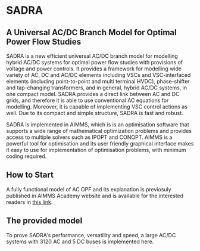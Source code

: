 # SADRA
## A Universal AC/DC Branch Model for Optimal Power Flow Studies

SADRA is a new efficient universal AC/DC branch model for modelling hybrid AC/DC systems for optimal power flow studies with provisions of voltage and power controls. It  provides a framework for modelling wide variety of AC, DC and AC/DC elements including VSCs and VSC-interfaced elements (including point-to-point and multi terminal HVDC), phase-shifter and tap-changing transformers, and in general, hybrid AC/DC systems, in one compact model. SADRA provides a direct link between AC and DC grids, and therefore it is able to use conventional AC equations for modelling. Moreover, it is capable of implementing VSC control actions as well. Due to its compact and simple structure, SADRA is fast and robust.


SADRA is implemented in AIMMS, which is is an optimisation software that supports a wide range of mathematical optimization problems and provides access to multiple solvers such as IPOPT and CONOPT. AIMMS is a powerful tool for optimisation and its user friendly graphical interface makes it easy to use for implementation of optimisation problems, with minimum coding required. 
 
 
## How to Start
 
A fully functional model of AC OPF and its explanation is previosuly published in AIMMS Academy website and is available for the interested readers in [this link](https://how-to.aimms.com/Articles/510/opf.html).

## The provided model
To prove SADRA's performance, versatility and speed, a large AC/DC systems with 3120 AC and 5 DC buses is implemented here. 
